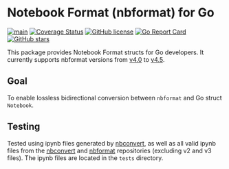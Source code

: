# Notebook Format (nbformat) for Go

[![main](https://github.com/jmnote/nbformat/actions/workflows/main.yml/badge.svg)](https://github.com/jmnote/nbformat/actions/workflows/main.yml)
[![Coverage Status](https://coveralls.io/repos/github/jmnote/nbformat/badge.svg?branch=main)](https://coveralls.io/github/jmnote/nbformat?branch=main)
[![GitHub license](https://img.shields.io/github/license/jmnote/nbformat.svg)](https://github.com/jmnote/nbformat/blob/main/LICENSE)
[![Go Report Card](https://goreportcard.com/badge/github.com/jmnote/nbformat)](https://goreportcard.com/report/github.com/jmnote/nbformat)
[![GitHub stars](https://img.shields.io/github/stars/jmnote/nbformat.svg)](https://github.com/jmnote/nbformat/stargazers)

This package provides Notebook Format structs for Go developers.
It currently supports nbformat versions from [v4.0](https://github.com/jupyter/nbformat/blob/v5.10.4/nbformat/v4/nbformat.v4.0.schema.json) to [v4.5](https://github.com/jupyter/nbformat/blob/v5.10.4/nbformat/v4/nbformat.v4.5.schema.json).

## Goal
To enable lossless bidirectional conversion between `nbformat` and Go struct `Notebook`.

## Testing
Tested using ipynb files generated by [nbconvert](https://github.com/jupyter/nbconvert), as well as all valid ipynb files from the [nbconvert](https://github.com/jupyter/nbconvert) and [nbformat](https://github.com/jupyter/nbformat) repositories (excluding v2 and v3 files). The ipynb files are located in the `tests` directory.
